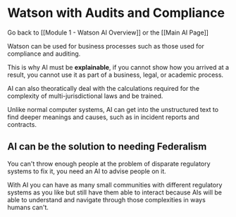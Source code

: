 # Watson with Audits and Compliance

Go back to [[Module 1 - Watson AI Overview]] or the [[Main AI Page]]

Watson can be used for business processes such as those used for compliance and auditing.

This is why AI must be **explainable**, if you cannot show how you arrived at a result, you cannot use it as part of a business, legal, or academic process.

AI can also theoratically deal with the calculations required for the complexity of multi-jurisdictional laws and be trained.

Unlike normal computer systems, AI can get into the unstructured text to find deeper meanings and causes, such as in incident reports and contracts.

## AI can be the solution to needing Federalism

You can't throw enough people at the problem of disparate regulatory systems to fix it, you need an AI to advise people on it.

With AI you can have as many small communities with different regulatory systems as you like but still have them able to interact because AIs will be able to understand and navigate through those complexities in ways humans can't. 
